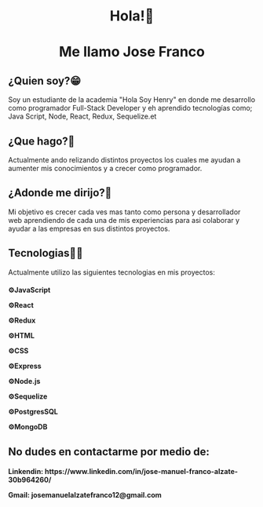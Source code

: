 
<div id="header" align="center">

<h1>
Hola!👋 
</h1>
<h1>
Me llamo Jose Franco
</h1>
</div>

<div id="body">
<h2 background-color='red'>
¿Quien soy?😁
</h2>
Soy un estudiante de la academia "Hola Soy Henry" en donde me desarrollo como programador Full-Stack Developer y eh aprendido tecnologías como; Java Script, Node, React, Redux, Sequelize.et</div>

<h2>
¿Que hago?🤔
</h2>
Actualmente ando relizando distintos proyectos los cuales me ayudan a aumenter mis conocimientos y a crecer como programador. 

<h2>
¿Adonde me dirijo?🚶
</h2>

Mi objetivo es crecer cada ves mas tanto como persona  y desarrollador web  aprendiendo de cada una de mis experiencias para asi colaborar y ayudar a las empresas en sus distintos proyectos. 
<h2>
Tecnologias👨‍💻
</h2>

Actualmente utilizo las siguientes tecnologias en mis proyectos:

<h4>
<p>
⚙️JavaScript
</p>
<p>
⚙️React
</p>
<p>
⚙️Redux 
</p>
<p>
⚙️HTML
</p>
<p>
⚙️CSS
</p>
<p>
⚙️Express
</p>
<p>
⚙️Node.js
</p>
<p>
⚙️Sequelize
</p>
<p>
⚙️PostgresSQL
</p>
<p>
⚙️MongoDB
</p>
</h4>
 
<h2>
No dudes en contactarme por medio de:
</h2>

<h4>
<p>
Linkendin: https://www.linkedin.com/in/jose-manuel-franco-alzate-30b964260/
</p>
Gmail: josemanuelalzatefranco12@gmail.com
</h4>
</div>
